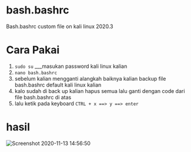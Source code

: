 # bash.bashrc
Bash.bashrc custom file on kali linux 2020.3


# Cara Pakai
  1. ``sudo su`` ___masukan password kali linux kalian
  2. ```nano bash.bashrc```
  3. sebelum kalian mengganti alangkah baiknya kalian backup file bash.bashrc default kali linux kalian 
  4. kalo sudah di back up kalian hapus semua lalu ganti dengan code dari file bash.bashrc di atas
  5. lalu ketik pada keyboard ```CTRL + x ==> y ==> enter```

# hasil 
![Screenshot 2020-11-13 14:56:50](https://user-images.githubusercontent.com/74201809/99043790-52066a00-25c1-11eb-933d-79c61d50962e.png)
